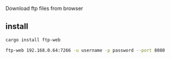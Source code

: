 Download ftp files from browser

## install
```bash
cargo install ftp-web

ftp-web 192.168.0.64:7266 -u username -p password --port 8080
```